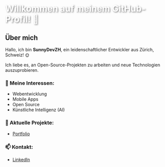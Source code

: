 <div style="background-image: url('https://github.com/SunnyDevZH/SunnyDevZH/blob/main/bild.jpg'); color: white; text-shadow: 2px 2px 4px rgba(0, 0, 0, 0.5);">
  <h1>Willkommen auf meinem GitHub-Profil! 👋</h1>
</div>

## Über mich
Hallo, ich bin **SunnyDevZH**, ein leidenschaftlicher Entwickler aus Zürich, Schweiz! 🌞

Ich liebe es, an Open-Source-Projekten zu arbeiten und neue Technologien auszuprobieren.

### 🌟 Meine Interessen:
- Webentwicklung
- Mobile Apps
- Open Source
- Künstliche Intelligenz (AI)

### 🚀 Aktuelle Projekte:
- [Portfolio](https://yannick-vaterlaus.ch/#/)

### 📫 Kontakt:
- [LinkedIn](https://www.linkedin.com/in/yannick-raffael-vaterlaus-11a3072b0/)
